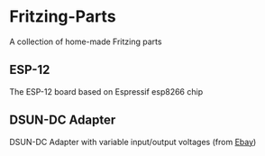 # Fritzing-Parts
A collection of home-made Fritzing parts

## ESP-12
The ESP-12 board based on Espressif esp8266 chip

## DSUN-DC Adapter
DSUN-DC Adapter with variable input/output voltages (from [Ebay](http://www.ebay.com/sch/i.html?_odkw=3A+DC-DC+Converter+Adjustable+Step+down+Power+Supply+Module+replace+LM2596s+FO&_from=R40&_osacat=0&_from=R40&_trksid=p2045573.m570.l1313.TR0.TRC0.H0.X3A+DC-DC+Converter+Adjustable+Step+down+LM2596s.TRS0&_nkw=3A+DC-DC+Converter+Adjustable+Step+down+LM2596s&ghostText=&_sacat=0))
